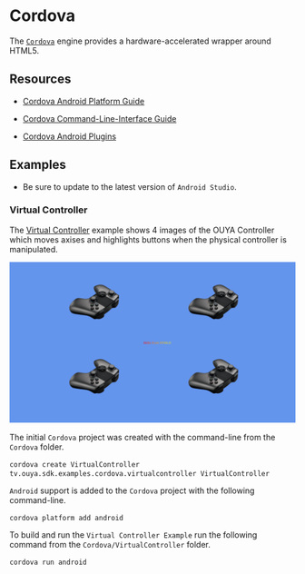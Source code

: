 # Cordova

The [`Cordova`](https://cordova.apache.org/) engine provides a hardware-accelerated wrapper around HTML5.

## Resources

* [Cordova Android Platform Guide](http://cordova.apache.org/docs/en/5.0.0/guide_platforms_android_index.md.html)

* [Cordova Command-Line-Interface Guide](http://cordova.apache.org/docs/en/5.0.0/guide_cli_index.md.html#The%20Command-Line%20Interface)

* [Cordova Android Plugins](http://cordova.apache.org/docs/en/5.0.0/guide_platforms_android_plugin.md.html#Android%20Plugins)

## Examples

* Be sure to update to the latest version of `Android Studio`.

### Virtual Controller

The [Virtual Controller](https://github.com/ouya/ouya-sdk-examples/tree/master/Cordova/VirtualController) example shows 4 images of the OUYA Controller which moves axises and highlights buttons when the physical controller is manipulated.

![image_1.png](cordova/image_1.png)

The initial `Cordova` project was created with the command-line from the `Cordova` folder.

```
cordova create VirtualController tv.ouya.sdk.examples.cordova.virtualcontroller VirtualController
```

`Android` support is added to the `Cordova` project with the following command-line.

```
cordova platform add android
```

To build and run the `Virtual Controller Example` run the following command from the `Cordova/VirtualController` folder.

```
cordova run android
```
